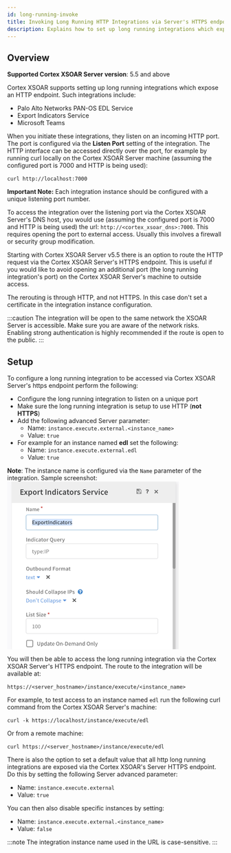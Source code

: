 ```yaml
---
id: long-running-invoke
title: Invoking Long Running HTTP Integrations via Server's HTTPS endpoint
description: Explains how to set up long running integrations which expose an HTTP endpoint so they can be accessed via the Cortex XSOAR's HTTPS endpoint. 
---
```


## Overview
**Supported Cortex XSOAR Server version**: 5.5 and above

Cortex XSOAR supports setting up long running integrations which expose an HTTP endpoint. Such integrations include:
* Palo Alto Networks PAN-OS EDL Service
* Export Indicators Service
* Microsoft Teams

When you initiate these integrations, they listen on an incoming HTTP port. The port is configured via the **Listen Port** setting of the integration. The HTTP interface can be accessed directly over the port, for example by running curl locally on the Cortex XSOAR Server machine (assuming the configured port is 7000 and HTTP is being used):
```
curl http://localhost:7000
```

**Important Note:** Each integration instance should be configured with a unique listening port number.

To access the integration over the listening port via the Cortex XSOAR Server's DNS host, you would use (assuming the configured port is 7000 and HTTP is being used) the url: `http://<cortex_xsoar_dns>:7000`. This requires opening the port to external access. Usually this involves a firewall or security group modification. 

Starting with Cortex XSOAR Server v5.5 there is an option to route the HTTP request via the Cortex XSOAR Server's HTTPS endpoint. This is useful if you would like to avoid opening an additional port (the long running integration's port) on the Cortex XSOAR Server's machine to outside access.

The rerouting is through HTTP, and not HTTPS. In this case don't set a certificate in the integration instance configuration.

:::caution
The integration will be open to the same network the XSOAR Server is accessible. Make sure you are aware of the network risks. Enabling strong authentication is highly recommended if the route is open to the public.
:::

## Setup
To configure a long running integration to be accessed via Cortex XSOAR Server's https endpoint perform the following:
* Configure the long running integration to listen on a unique port
* Make sure the long running integration is setup to use HTTP (**not HTTPS**)
* Add the following advanced Server parameter:
  * Name: `instance.execute.external.<instance_name>`
  * Value: `true`
* For example for an instance named **edl** set the following:
  * Name: `instance.execute.external.edl`
  * Value: `true`

**Note**: The instance name is configured via the `Name` parameter of the integration. Sample screenshot:
<img src="../../../docs/doc_imgs/reference/integration-name-config.png" width="400" align="middle"></img>


You will then be able to access the long running integration via the Cortex XSOAR Server's HTTPS endpoint. The route to the integration will be available at:
```
https://<server_hostname>/instance/execute/<instance_name>
```
For example, to test access to an instance named `edl` run the following curl command from the Cortex XSOAR Server's machine:
```
curl -k https://localhost/instance/execute/edl
```
Or from a remote machine:
```
curl https://<server_hostname>/instance/execute/edl
```

There is also the option to set a default value that all http long running integrations are exposed via the Cortex XSOAR's Server HTTPS endpoint. Do this by setting the following Server advanced parameter:
* Name: `instance.execute.external`
* Value: `true`

You can then also disable specific instances by setting:
* Name: `instance.execute.external.<instance_name>`
* Value: `false`

:::note
The integration instance name used in the URL is case-sensitive.
:::
